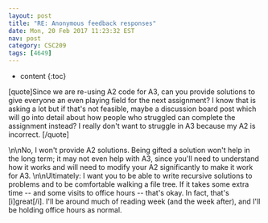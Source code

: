 ```yaml
---
layout: post
title: "RE: Anonymous feedback responses"
date: Mon, 20 Feb 2017 11:23:32 EST
nav: post
category: CSC209
tags: [4649]
---
```


* content
{:toc}

[quote]Since we are re-using A2 code for A3, can you provide solutions to give everyone an even playing field for the next assignment? I know that is asking a lot but if that's not feasible, maybe a discussion board post which will go into detail about how people who struggled can complete the assignment instead? I really don't want to struggle in A3 because my A2 is incorrect. [/quote]
<!-- more -->
<p>\n\nNo, I won't provide A2 solutions. Being gifted a solution won't help in the long term; it may not even help with A3, since you'll need to understand how it works and will need to modify your A2 significantly to make it work for A3. \n\nUltimately: I want you to be able to write recursive solutions to problems and to be comfortable walking a file tree. If it takes some extra time -- and some visits to office hours -- that's okay. In fact, that's [i]great[/i]. I'll be around much of reading week (and the week after), and I'll be holding office hours as normal.</p>
